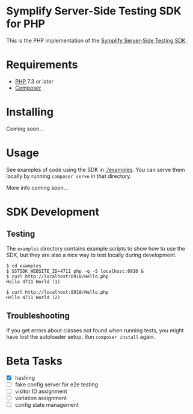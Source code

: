 Symplify Server-Side Testing SDK for PHP
========================================

This is the PHP implementation of the [Symplify Server-Side Testing
SDK](./docs/Server-Side_Testing.md).

Requirements
============

* [PHP](https://www.php.net) 7.3 or later
* [Composer](https://getcomposer.org)

Installing
==========

Coming soon...

Usage
=====

See examples of code using the SDK in [./examples](./examples). You can serve
them locally by running `composer serve` in that directory.

More info coming soon...

SDK Development
===============

## Testing

The `examples` directory contains example scripts to show how to use the SDK,
but they are also a nice way to test locally during development.

```
$ cd examples
$ SSTSDK_WEBSITE_ID=4711 php -q -S localhost:8910 &
$ curl http://localhost:8910/Hello.php
Hello 4711 World (1)

$ curl http://localhost:8910/Hello.php
Hello 4711 World (2)

```

## Troubleshooting

If you get errors about classes not found when running tests, you might have
lost the autoloader setup. Run `composer install` again.

Beta Tasks
==========

- [x] hashing
- [ ] fake config server for e2e testing
- [ ] visitor ID assignment
- [ ] variation assignment
- [ ] config state management
